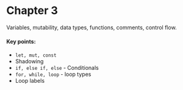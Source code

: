 # Chapter 3
Variables, mutability, data types, functions, comments, control flow.

#### Key points:
- `let, mut, const`
- Shadowing
- `if, else if, else` - Conditionals
- `for, while, loop` - loop types
- Loop labels